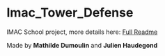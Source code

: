 # Imac_Tower_Defense

IMAC School project, more details here: 
<a href="https://github.com/Julien-Haudegond/Imac_Tower_Defense/blob/master/doc/README.md">Full Readme</a>

Made by **Mathilde Dumoulin** and **Julien Haudegond**

